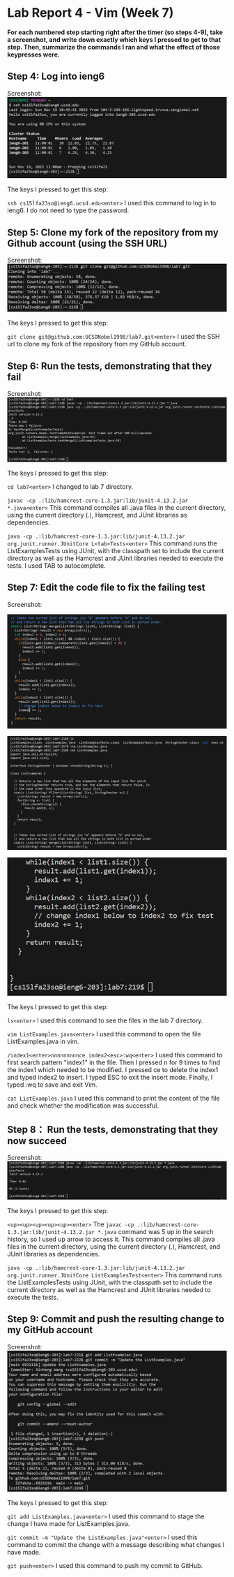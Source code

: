 # Lab Report 4 - Vim (Week 7)


**For each numbered step starting right after the timer (so steps 4-9), take a screenshot, and write down exactly which keys I pressed to get to that step. Then, summarize the commands I ran and what the effect of those keypresses were.**

## Step 4: Log into ieng6

Screenshot:
![image](step4.png)

The keys I pressed to get this step:

`ssh cs15lfa23so@ieng6.ucsd.edu<enter>`   I used this command to log in to ieng6. I do not need to type the password.

## Step 5: Clone my fork of the repository from my Github account (using the SSH URL)

Screenshot:
![image](step5.png)

The keys I pressed to get this step:

`git clone git@github.com:UCSDNobel1998/lab7.git<enter>`  I used the SSH url to clone my fork of the repository from my GitHub account.

## Step 6: Run the tests, demonstrating that they fail

Screenshot:
![image](step6.png)

The keys I pressed to get this step:

`cd lab7<enter>`   I changed to lab 7 directory.

`javac -cp .:lib/hamcrest-core-1.3.jar:lib/junit-4.13.2.jar *.java<enter>`  This command compiles all .java files in the current directory, using the current directory (.), Hamcrest, and JUnit libraries as dependencies.

`java -cp .:lib/hamcrest-core-1.3.jar:lib/junit-4.13.2.jar org.junit.runner.JUnitCore L<tab>Tests<enter>` This command runs the ListExamplesTests using JUnit, with the classpath set to include the current directory as well as the Hamcrest and JUnit libraries needed to execute the tests. I used TAB to autocomplete.

## Step 7: Edit the code file to fix the failing test

Screenshot:

![image](step7-3.png)

![image](step7-1.png)

![image](step7-2.png)

The keys I pressed to get this step:

`ls<enter>`  I used this command to see the files in the lab 7 directory.

`vim ListExamples.java<enter>` I used this command to open the file ListExamples.java in vim.

`/index1<enter>nnnnnnnnnce index2<esc>:wq<enter>` I used this command to first search pattern "index1" in the file. Then I pressed n for 9 times to find the index1 which needed to be modified. I pressed ce to delete the index1 and typed index2 to insert. I typed ESC to exit the insert mode. Finally, I typed :wq to save and exit Vim.


`cat ListExamples.java` I used this command to print the content of the file and check whether the modification was successful.

## Step 8： Run the tests, demonstrating that they now succeed

Screenshot:
![image](step8.png)

The keys I pressed to get this step:

`<up><up><up><up><up><enter>` The `javac -cp .:lib/hamcrest-core-1.3.jar:lib/junit-4.13.2.jar *.java` command was 5 up in the search history, so I used up arrow to access it. This command compiles all .java files in the current directory, using the current directory (.), Hamcrest, and JUnit libraries as dependencies.


`java -cp .:lib/hamcrest-core-1.3.jar:lib/junit-4.13.2.jar org.junit.runner.JUnitCore ListExamplesTest<enter>`  This command runs the ListExamplesTests using JUnit, with the classpath set to include the current directory as well as the Hamcrest and JUnit libraries needed to execute the tests.

## Step 9: Commit and push the resulting change to my GitHub account 

Screenshot:
![image](step9.png)

The keys I pressed to get this step:

`git add ListExamples.java<enter>`  I used this command to stage the change I have made for ListExamples.java.

`git commit -m "Update the ListExamples.java"<enter>`  I used this command to commit the change with a message describing what changes I have made.

`git push<enter>`  I used this command to push my commit to GitHub.





